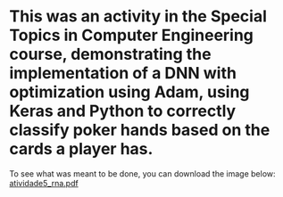 # This was an activity in the Special Topics in Computer Engineering course, demonstrating the implementation of a DNN with optimization using Adam, using Keras and Python to correctly classify poker hands based on the cards a player has.

To see what was meant to be done, you can download the image below:
[atividade5_rna.pdf](https://github.com/Jhonatha1/IFMG-BAMBUI/files/12518032/atividade5_rna.pdf)
